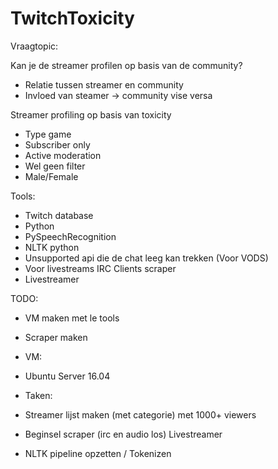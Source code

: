 # TwitchToxicity

Vraagtopic:

Kan je de streamer profilen op basis van de community?
- Relatie tussen streamer en community
- Invloed van steamer -> community vise versa


Streamer profiling op basis van toxicity
- Type game
- Subscriber only
- Active moderation
- Wel geen filter
- Male/Female 

Tools:
- Twitch database
- Python
- PySpeechRecognition
- NLTK python
- Unsupported api die de chat leeg kan trekken (Voor VODS)
- Voor livestreams IRC Clients scraper
- Livestreamer


TODO:
- VM maken met le tools
- Scraper maken
- VM:
- Ubuntu Server 16.04


- Taken:
- Streamer lijst maken (met categorie) met 1000+ viewers
- Beginsel scraper (irc en audio los) Livestreamer 
- NLTK pipeline opzetten / Tokenizen
